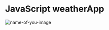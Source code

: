 # JavaScript weatherApp 
![name-of-you-image](https://lh3.googleusercontent.com/n_Yx_DlUzQoVBIF9CqW7yjt--VmXwjm6jB9FKrM_rAjYKczulf7MIlWRMl4LjKb5hMB3KepBNwz7nut2CFuH1Sw4hMHquqtjB8ID3qkYFC6z43YTE9F4xO6asNqCmWk_OJN_55g7Wx57h_dDcWD2J56UpZarRX4bkr3ROD7aEwvl-pvUzB21p0NORRiHVQNUzJ--2AWVYBo15NQEBBWhTQ-ShEmDA3OhArj1pEKX2Q4QNGjjVhGH2-g_RCE1oGQHbWEKRHqfOseBXv0KvHQIUiQcEpid_xqM5_YP_D_olJZP5NXUCxFKfgBN48wLBSXJi7ePkFv_t51TTaJorQt4LpzbPerUGOkUb19AETZEPEIxC6E6X1KWsPmxLC5MQbvlv5IDxmetXSOl5w6XURBagkV1lyeyCg-gYUvJyhLBJyAuY815iA3tBr0Z7Lv9urw31lv5J3wHtx1WXxDwDqZdeF7jBdRieMtAucfVqHNThW1XqOdfDcQgkyIub_4GzFds-6hCqMl2yO0HY6EmR9GbhmRJiH1TGnJx-0ra-w9V23DSjkrv-9rHrUJJWHrhG4ZO2r28ShPbhKFvj0mLkdl0nbhJw1IJcB81F3uKAnLjVxaGc1NiqUrYeYgjdCsB2Sb8PjUVQZ0TjGHpwtPpq4E983g5LS5lefLp5Rq6M7AUINwXybPJl26m4pxpRc8yemO2Q3NFRYfzK9UIWkpimwIBhK6ZiNwLZtAX8kECu2OjYzYkqXAyGrT_1GNrdwxCAZLcIoVKhDAx2n3PvHD5-59V2B1cfM5eztBsgsRGt2ODKESOMqKt9wdoQ94zVODVqG-FD_AIlOG6uy55n0udXZFzD8q7elg2-zF8v1Sj5mlLpbqJ55t9t6XE0xSqN9uHHTh9kIEUcwLcKs4=w1432-h675-no?authuser=0)